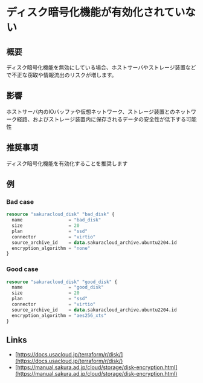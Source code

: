 # ディスク暗号化機能が有効化されていない

## 概要
ディスク暗号化機能を無効にしている場合、ホストサーバやストレージ装置などで不正な窃取や情報流出のリスクが増します。

## 影響
ホストサーバ内のIOバッファや仮想ネットワーク、ストレージ装置とのネットワーク経路、およびストレージ装置内に保存されるデータの安全性が低下する可能性

## 推奨事項
ディスク暗号化機能を有効化することを推奨します

## 例
### Bad case
```terraform
resource "sakuracloud_disk" "bad_disk" {
  name                 = "bad_disk"
  size                 = 20
  plan                 = "ssd"
  connector            = "virtio"
  source_archive_id    = data.sakuracloud_archive.ubuntu2204.id
  encryption_algorithm = "none"
}
```

### Good case
```terraform
resource "sakuracloud_disk" "good_disk" {
  name                 = "good_disk"
  size                 = 20
  plan                 = "ssd"
  connector            = "virtio"
  source_archive_id    = data.sakuracloud_archive.ubuntu2204.id
  encryption_algorithm = "aes256_xts"
}
```

## Links
- [https://docs.usacloud.jp/terraform/r/disk/](https://docs.usacloud.jp/terraform/r/disk/)
- [https://manual.sakura.ad.jp/cloud/storage/disk-encryption.html](https://manual.sakura.ad.jp/cloud/storage/disk-encryption.html)
